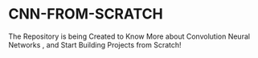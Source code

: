 # CNN-FROM-SCRATCH
The Repository is being Created to Know More about Convolution Neural Networks , and Start Building Projects from Scratch!
